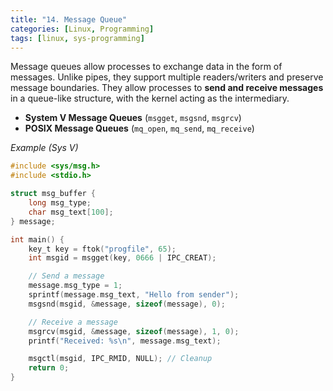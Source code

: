 ```yaml
---
title: "14. Message Queue"
categories: [Linux, Programming]
tags: [linux, sys-programming]
---
```


Message queues allow processes to exchange data in the form of messages. Unlike pipes, they support multiple readers/writers and preserve message boundaries. They allow processes to **send and receive messages** in a queue-like structure, with the kernel acting as the intermediary.


- **System V Message Queues** (`msgget`, `msgsnd`, `msgrcv`)
- **POSIX Message Queues** (`mq_open`, `mq_send`, `mq_receive`)

*Example (Sys V)*

```c
#include <sys/msg.h>
#include <stdio.h>

struct msg_buffer {
    long msg_type;
    char msg_text[100];
} message;

int main() {
    key_t key = ftok("progfile", 65);
    int msgid = msgget(key, 0666 | IPC_CREAT);

    // Send a message
    message.msg_type = 1;
    sprintf(message.msg_text, "Hello from sender");
    msgsnd(msgid, &message, sizeof(message), 0);

    // Receive a message
    msgrcv(msgid, &message, sizeof(message), 1, 0);
    printf("Received: %s\n", message.msg_text);

    msgctl(msgid, IPC_RMID, NULL); // Cleanup
    return 0;
}
```